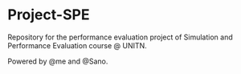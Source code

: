 # Project-SPE

Repository for the performance evaluation project of Simulation and Performance Evaluation course @ UNITN.

Powered by @me and @Sano.
